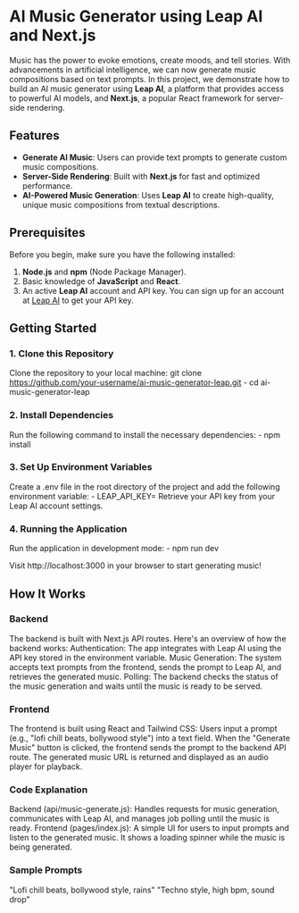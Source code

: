 # AI Music Generator using Leap AI and Next.js

Music has the power to evoke emotions, create moods, and tell stories. With advancements in artificial intelligence, we can now generate music compositions based on text prompts. In this project, we demonstrate how to build an AI music generator using **Leap AI**, a platform that provides access to powerful AI models, and **Next.js**, a popular React framework for server-side rendering.

## Features
- **Generate AI Music**: Users can provide text prompts to generate custom music compositions.
- **Server-Side Rendering**: Built with **Next.js** for fast and optimized performance.
- **AI-Powered Music Generation**: Uses **Leap AI** to create high-quality, unique music compositions from textual descriptions.

## Prerequisites
Before you begin, make sure you have the following installed:

1. **Node.js** and **npm** (Node Package Manager).
2. Basic knowledge of **JavaScript** and **React**.
3. An active **Leap AI** account and API key. You can sign up for an account at [Leap AI](https://leap-ai.com) to get your API key.

## Getting Started

### 1. Clone this Repository
  Clone the repository to your local machine:
  git clone https://github.com/your-username/ai-music-generator-leap.git
    - cd ai-music-generator-leap
### 2. Install Dependencies
  Run the following command to install the necessary dependencies:
    - npm install
### 3. Set Up Environment Variables
  Create a .env file in the root directory of the project and add the following environment variable:
    - LEAP_API_KEY=<paste-your-token-here>
  Retrieve your API key from your Leap AI account settings.
### 4. Running the Application
  Run the application in development mode:
    - npm run dev

Visit http://localhost:3000 in your browser to start generating music!

## How It Works
### Backend
The backend is built with Next.js API routes. Here's an overview of how the backend works:
  Authentication: The app integrates with Leap AI using the API key stored in the environment variable.
  Music Generation: The system accepts text prompts from the frontend, sends the prompt to Leap AI, and retrieves the generated music.
  Polling: The backend checks the status of the music generation and waits until the music is ready to be served.
### Frontend
  The frontend is built using React and Tailwind CSS:
  Users input a prompt (e.g., "lofi chill beats, bollywood style") into a text field.
  When the "Generate Music" button is clicked, the frontend sends the prompt to the backend API route.
  The generated music URL is returned and displayed as an audio player for playback.

### Code Explanation
  Backend (api/music-generate.js): Handles requests for music generation, communicates with Leap AI, and manages job polling until the music is ready.
  Frontend (pages/index.js): A simple UI for users to input prompts and listen to the generated music. It shows a loading spinner while the music is being generated.

### Sample Prompts
  "Lofi chill beats, bollywood style, rains"
  "Techno style, high bpm, sound drop"

